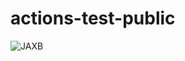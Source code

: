 # actions-test-public
![JAXB](https://github.com/VenkataSaiRahulSunkari/actions-test-public/assets/46460105/2b0b903d-ee1a-4cb5-9321-8efbf532eefb)
